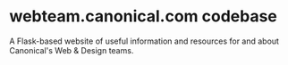 # webteam.canonical.com codebase

A Flask-based website of useful information and resources for and about Canonical's Web & Design teams.


